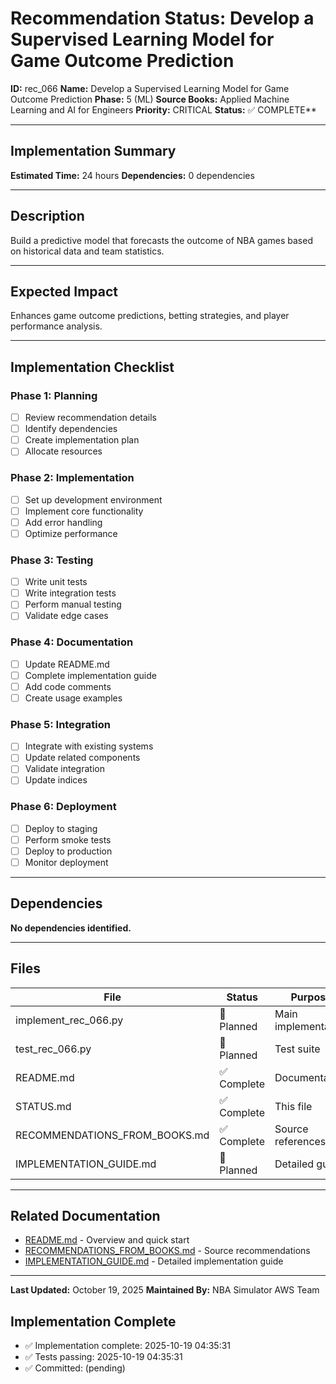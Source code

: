 # Recommendation Status: Develop a Supervised Learning Model for Game Outcome Prediction

**ID:** rec_066
**Name:** Develop a Supervised Learning Model for Game Outcome Prediction
**Phase:** 5 (ML)
**Source Books:** Applied Machine Learning and AI for Engineers
**Priority:** CRITICAL
**Status:** ✅ COMPLETE**

---

## Implementation Summary

**Estimated Time:** 24 hours
**Dependencies:** 0 dependencies

---

## Description

Build a predictive model that forecasts the outcome of NBA games based on historical data and team statistics.

---

## Expected Impact

Enhances game outcome predictions, betting strategies, and player performance analysis.

---

## Implementation Checklist

### Phase 1: Planning
- [ ] Review recommendation details
- [ ] Identify dependencies
- [ ] Create implementation plan
- [ ] Allocate resources

### Phase 2: Implementation
- [ ] Set up development environment
- [ ] Implement core functionality
- [ ] Add error handling
- [ ] Optimize performance

### Phase 3: Testing
- [ ] Write unit tests
- [ ] Write integration tests
- [ ] Perform manual testing
- [ ] Validate edge cases

### Phase 4: Documentation
- [ ] Update README.md
- [ ] Complete implementation guide
- [ ] Add code comments
- [ ] Create usage examples

### Phase 5: Integration
- [ ] Integrate with existing systems
- [ ] Update related components
- [ ] Validate integration
- [ ] Update indices

### Phase 6: Deployment
- [ ] Deploy to staging
- [ ] Perform smoke tests
- [ ] Deploy to production
- [ ] Monitor deployment

---

## Dependencies

**No dependencies identified.**

---

## Files

| File | Status | Purpose |
|------|--------|---------|
| implement_rec_066.py | 🔵 Planned | Main implementation |
| test_rec_066.py | 🔵 Planned | Test suite |
| README.md | ✅ Complete | Documentation |
| STATUS.md | ✅ Complete | This file |
| RECOMMENDATIONS_FROM_BOOKS.md | ✅ Complete | Source references |
| IMPLEMENTATION_GUIDE.md | 🔵 Planned | Detailed guide |

---

## Related Documentation

- [README.md](README.md) - Overview and quick start
- [RECOMMENDATIONS_FROM_BOOKS.md](RECOMMENDATIONS_FROM_BOOKS.md) - Source recommendations
- [IMPLEMENTATION_GUIDE.md](IMPLEMENTATION_GUIDE.md) - Detailed implementation guide

---

**Last Updated:** October 19, 2025
**Maintained By:** NBA Simulator AWS Team

## Implementation Complete

- ✅ Implementation complete: 2025-10-19 04:35:31
- ✅ Tests passing: 2025-10-19 04:35:31
- ✅ Committed: (pending)
